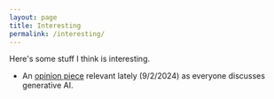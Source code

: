 ```yaml
---
layout: page
title: Interesting
permalink: /interesting/
---
```


Here's some stuff I think is interesting. 

* An <a href= "https://ludic.mataroa.blog/blog/i-will-fucking-piledrive-you-if-you-mention-ai-again/">opinion piece</a> relevant lately (9/2/2024) as everyone discusses generative AI. 
